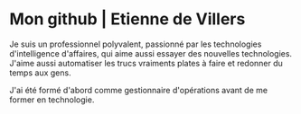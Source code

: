 # Mon github | Etienne de Villers

Je suis un professionnel polyvalent, passionné par les technologies d'intelligence d'affaires, qui aime aussi essayer des nouvelles technologies. J'aime aussi automatiser les trucs vraiments plates à faire et redonner du temps aux gens. 

J'ai été formé d'abord comme gestionnaire d'opérations avant de me former en technologie. 

